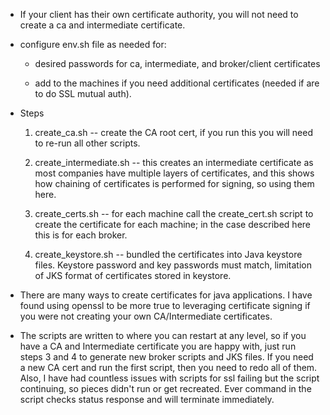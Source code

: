 
* If your client has their own certificate authority, you will not need to create a ca and intermediate certificate.

* configure env.sh file as needed for:

  * desired passwords for ca, intermediate, and broker/client certificates

  * add to the machines if you need additional certificates (needed if are to do SSL mutual auth).

* Steps

  1. create_ca.sh -- create the CA root cert, if you run this you will need to re-run all other scripts.

  2. create_intermediate.sh -- this creates an intermediate certificate as most companies have multiple layers of certificates, and this
     shows how chaining of certificates is performed for signing, so using them here.

  3. create_certs.sh -- for each machine call the create_cert.sh script to create the certificate for each machine; in the case described
     here this is for each broker.

  4. create_keystore.sh -- bundled the certificates into Java keystore files.  Keystore password and key passwords must match, limitation
     of JKS format of certificates stored in keystore.

* There are many ways to create certificates for java applications.  I have found using openssl to be more true to leveraging certificate signing
  if you were not creating your own CA/Intermediate certificates.

* The scripts are written to where you can restart at any level, so if you have a CA and Intermediate certificate you are happy with, just run steps 3 
and 4 to generate new broker scripts and JKS files.  If you need a new CA cert and run the first script, then you need to redo all of them.  Also,
I have had countless issues with scripts for ssl failing but the script continuing, so pieces didn't run or get recreated.  Ever command in the script
checks status response and will terminate immediately.   

